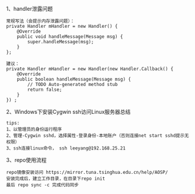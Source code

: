 1、handler泄露问题

    常规写法（会提示内存泄露问题）：
    private Handler mHandler = new Handler() {  
        @Override  
        public void handleMessage(Message msg) {  
            super.handleMessage(msg);  
        }  
    };  

    建议：
    private Handler mHandler = new Handler(new Handler.Callback() {  
        @Override  
        public boolean handleMessage(Message msg) {  
            // TODO Auto-generated method stub  
            return false;  
        }  
    }) ;

2、Windows下安装Cygwin ssh访问Linux服务器总结
    
    tips:
    1、以管理员的身份运行程序
    2、管理-Cygwin sshd，选择属性-登录身份-本地账户（否则连接net start sshd提示无权限）
    3、ssh连接linux命令， ssh leeyang@192.168.25.21

3、repo使用流程

    repo镜像安装访问 https://mirror.tuna.tsinghua.edu.cn/help/AOSP/
    安装完成后，建立工作目录，在目录下repo init
    最后 repo sync -c 完成代码同步